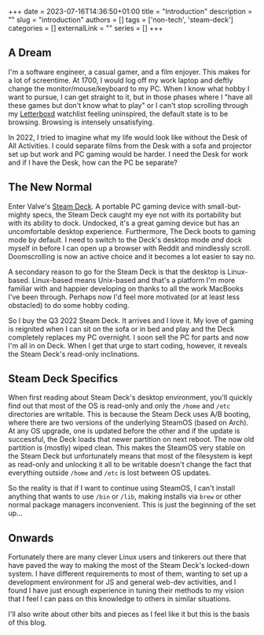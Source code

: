 +++ 
date = 2023-07-16T14:36:50+01:00
title = "Introduction"
description = ""
slug = "introduction"
authors = []
tags = ['non-tech', 'steam-deck']
categories = []
externalLink = ""
series = []
+++

## A Dream
I'm a software engineer, a casual gamer, and a film enjoyer. This makes for a lot of screentime. At 1700, I would log off my work laptop and deftly change the monitor/mouse/keyboard to my PC. When I know what hobby I want to pursue, I can get straight to it, but in those phases where I "have all these games but don't know what to play" or I can't stop scrolling through my [Letterboxd](https://letterboxd.com/iamjosh94/) watchlist feeling uninspired, the default state is to be browsing. Browsing is intensely unsatisfying.

In 2022, I tried to imagine what my life would look like without the Desk of All Activities. I could separate films from the Desk with a sofa and projector set up but work and PC gaming would be harder. I need the Desk for work and if I have the Desk, how can the PC be separate?


## The New Normal
Enter Valve's [Steam Deck](https://www.steamdeck.com). A portable PC gaming device with small-but-mighty specs, the Steam Deck caught my eye not with its portability but with its ability to dock. Undocked, it's a great gaming device but has an uncomfortable desktop experience. Furthermore, The Deck boots to gaming mode by default. I need to switch to the Deck's desktop mode _and_ dock myself in before I can open up a browser with Reddit and mindlessly scroll. Doomscrolling is now an active choice and it becomes a lot easier to say no.

A secondary reason to go for the Steam Deck is that the desktop is Linux-based. Linux-based means Unix-based and that's a platform I'm more familiar with and happier developing on thanks to all the work MacBooks I've been through. Perhaps now I'd feel more motivated (or at least less obstacled) to do some hobby coding.

So I buy the Q3 2022 Steam Deck. It arrives and I love it. My love of gaming is reignited when I can sit on the sofa or in bed and play and the Deck completely replaces my PC overnight. I soon sell the PC for parts and now I'm all in on Deck. When I get that urge to start coding, however, it reveals the Steam Deck's read-only inclinations. 

## Steam Deck Specifics
When first reading about Steam Deck's desktop environment, you'll quickly find out that most of the OS is read-only and only the `/home` and `/etc` directories are writable. This is because the Steam Deck uses A/B booting, where there are two versions of the underlying SteamOS (based on Arch). At any OS upgrade, one is updated before the other and if the update is successful, the Deck loads that newer partition on next reboot. The now old partition is (mostly) wiped clean. This makes the SteamOS very stable on the Steam Deck but unfortunately means that most of the filesystem is kept as read-only and unlocking it all to be writable doesn't change the fact that everything outside `/home` and `/etc` is lost between OS updates.

So the reality is that if I want to continue using SteamOS, I can't install anything that wants to use `/bin` or `/lib`, making installs via `brew` or other normal package managers inconvenient. This is just the beginning of the set up...

## Onwards
Fortunately there are many clever Linux users and tinkerers out there that have paved the way to making the most of the Steam Deck's locked-down system. I have different requirements to most of them, wanting to set up a development environment for JS and general web-dev activities, and I found I have just enough experience in tuning their methods to my vision that I feel I can pass on this knowledge to others in similar situations.

I'll also write about other bits and pieces as I feel like it but this is the basis of this blog.